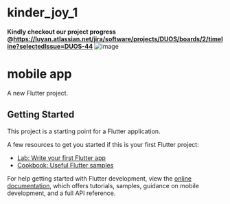 # kinder_joy_1
**Kindly checkout our project progress @https://luyan.atlassian.net/jira/software/projects/DUOS/boards/2/timeline?selectedIssue=DUOS-44**
![image](https://github.com/DUOKinderJoy/mobile_app/assets/102236116/a056dc96-b5f8-437d-8293-0b0eac4316af)

# mobile app
A new Flutter project.

## Getting Started

This project is a starting point for a Flutter application.

A few resources to get you started if this is your first Flutter project:

- [Lab: Write your first Flutter app](https://docs.flutter.dev/get-started/codelab)
- [Cookbook: Useful Flutter samples](https://docs.flutter.dev/cookbook)

For help getting started with Flutter development, view the
[online documentation](https://docs.flutter.dev/), which offers tutorials,
samples, guidance on mobile development, and a full API reference.
